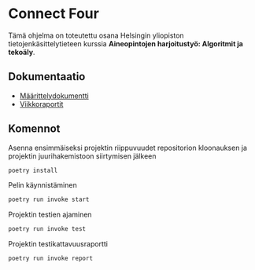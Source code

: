 # Connect Four

Tämä ohjelma on toteutettu osana Helsingin yliopiston tietojenkäsittelytieteen kurssia **Aineopintojen harjoitustyö: Algoritmit ja tekoäly**.

## Dokumentaatio

- [Määrittelydokumentti](./dokumentaatio/maarittelydokumentti.md)
- [Viikkoraportit](./dokumentaatio/viikkoraportit/)

## Komennot

Asenna ensimmäiseksi projektin riippuvuudet repositorion kloonauksen ja projektin juurihakemistoon siirtymisen jälkeen

```bash
poetry install
```

Pelin käynnistäminen

```bash
poetry run invoke start
```

Projektin testien ajaminen

```bash
poetry run invoke test
```

Projektin testikattavuusraportti

```bash
poetry run invoke report
```

